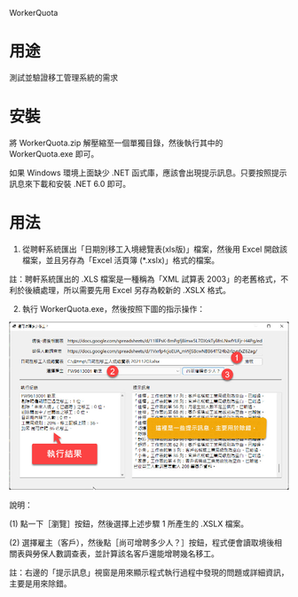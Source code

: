 WorkerQuota

# 用途

測試並驗證移工管理系統的需求

# 安裝

將 WorkerQuota.zip 解壓縮至一個單獨目錄，然後執行其中的 WorkerQuota.exe 即可。

如果 Windows 環境上面缺少 .NET 函式庫，應該會出現提示訊息。只要按照提示訊息來下載和安裝 .NET 6.0 即可。

# 用法

1. 從聘軒系統匯出「日期別移工入境總覽表(xls版)」檔案，然後用 Excel 開啟該檔案，並且另存為「Excel 活頁簿 (*.xslx)」格式的檔案。

註：聘軒系統匯出的 .XLS 檔案是一種稱為「XML 試算表 2003」的老舊格式，不利於後續處理，所以需要先用 Excel 另存為較新的 .XSLX 格式。

2. 執行 WorkerQuota.exe，然後按照下圖的指示操作：

![](WorkerQuota.jpg)

說明：

(1) 點一下［瀏覽］按鈕，然後選擇上述步驟 1 所產生的 .XSLX 檔案。

(2) 選擇雇主（客戶），然後點［尚可增聘多少人？］按鈕，程式便會讀取境後相關表與勞保人數調查表，並計算該名客戶還能增聘幾名移工。

註：右邊的「提示訊息」視窗是用來顯示程式執行過程中發現的問題或詳細資訊，主要是用來除錯。